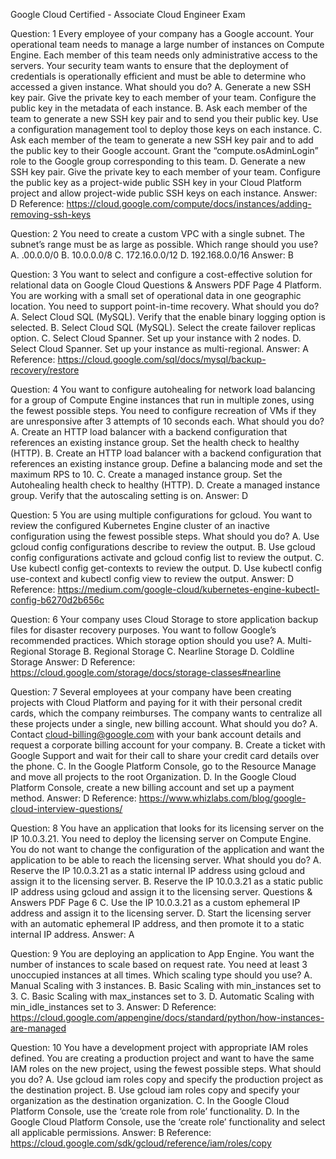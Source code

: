 Google Cloud Certified - Associate Cloud Engineer Exam

Question: 1
Every employee of your company has a Google account. Your operational team needs to manage a
large number of instances on Compute Engine. Each member of this team needs only administrative
access to the servers. Your security team wants to ensure that the deployment of credentials is
operationally efficient and must be able to determine who accessed a given instance. What should
you do?
A. Generate a new SSH key pair. Give the private key to each member of your team. Configure the
public key in the metadata of each instance.
B. Ask each member of the team to generate a new SSH key pair and to send you their public key.
Use a configuration management tool to deploy those keys on each instance.
C. Ask each member of the team to generate a new SSH key pair and to add the public key to their
Google account. Grant the “compute.osAdminLogin” role to the Google group corresponding to this
team.
D. Generate a new SSH key pair. Give the private key to each member of your team. Configure the
public key as a project-wide public SSH key in your Cloud Platform project and allow project-wide
public SSH keys on each instance.
Answer: D
Reference:
https://cloud.google.com/compute/docs/instances/adding-removing-ssh-keys

Question: 2
You need to create a custom VPC with a single subnet. The subnet’s range must be as large as
possible. Which range should you use?
A. .00.0.0/0
B. 10.0.0.0/8
C. 172.16.0.0/12
D. 192.168.0.0/16
Answer: B

Question: 3
You want to select and configure a cost-effective solution for relational data on Google Cloud
Questions & Answers PDF Page 4
Platform. You are working with a small set of operational data in one geographic location. You need
to support point-in-time recovery. What should you do?
A. Select Cloud SQL (MySQL). Verify that the enable binary logging option is selected.
B. Select Cloud SQL (MySQL). Select the create failover replicas option.
C. Select Cloud Spanner. Set up your instance with 2 nodes.
D. Select Cloud Spanner. Set up your instance as multi-regional.
Answer: A
Reference:
https://cloud.google.com/sql/docs/mysql/backup-recovery/restore

Question: 4
You want to configure autohealing for network load balancing for a group of Compute Engine
instances that run in multiple zones, using the fewest possible steps. You need to configure recreation
of VMs if they are unresponsive after 3 attempts of 10 seconds each. What should you do?
A. Create an HTTP load balancer with a backend configuration that references an existing instance
group. Set the health check to healthy (HTTP).
B. Create an HTTP load balancer with a backend configuration that references an existing instance
group. Define a balancing mode and set the maximum RPS to 10.
C. Create a managed instance group. Set the Autohealing health check to healthy (HTTP).
D. Create a managed instance group. Verify that the autoscaling setting is on.
Answer: D

Question: 5
You are using multiple configurations for gcloud. You want to review the configured Kubernetes
Engine cluster of an inactive configuration using the fewest possible steps. What should you do?
A. Use gcloud config configurations describe to review the output.
B. Use gcloud config configurations activate and gcloud config list to review the output.
C. Use kubectl config get-contexts to review the output.
D. Use kubectl config use-context and kubectl config view to review the output.
Answer: D
Reference:
https://medium.com/google-cloud/kubernetes-engine-kubectl-config-b6270d2b656c

Question: 6
Your company uses Cloud Storage to store application backup files for disaster recovery purposes.
You want to follow Google’s recommended practices. Which storage option should you use?
A. Multi-Regional Storage
B. Regional Storage
C. Nearline Storage
D. Coldline Storage
Answer: D
Reference:
https://cloud.google.com/storage/docs/storage-classes#nearline

Question: 7
Several employees at your company have been creating projects with Cloud Platform and paying for
it with their personal credit cards, which the company reimburses. The company wants to centralize
all these projects under a single, new billing account. What should you do?
A. Contact cloud-billing@google.com with your bank account details and request a corporate billing
account for your company.
B. Create a ticket with Google Support and wait for their call to share your credit card details over the
phone.
C. In the Google Platform Console, go to the Resource Manage and move all projects to the root
Organization.
D. In the Google Cloud Platform Console, create a new billing account and set up a payment method.
Answer: D
Reference:
https://www.whizlabs.com/blog/google-cloud-interview-questions/

Question: 8
You have an application that looks for its licensing server on the IP 10.0.3.21. You need to deploy the
licensing server on Compute Engine. You do not want to change the configuration of the application
and want the application to be able to reach the licensing server. What should you do?
A. Reserve the IP 10.0.3.21 as a static internal IP address using gcloud and assign it to the licensing
server.
B. Reserve the IP 10.0.3.21 as a static public IP address using gcloud and assign it to the licensing
server.
Questions & Answers PDF Page 6
C. Use the IP 10.0.3.21 as a custom ephemeral IP address and assign it to the licensing server.
D. Start the licensing server with an automatic ephemeral IP address, and then promote it to a static
internal IP address.
Answer: A

Question: 9
You are deploying an application to App Engine. You want the number of instances to scale based on
request rate. You need at least 3 unoccupied instances at all times. Which scaling type should you
use?
A. Manual Scaling with 3 instances.
B. Basic Scaling with min_instances set to 3.
C. Basic Scaling with max_instances set to 3.
D. Automatic Scaling with min_idle_instances set to 3.
Answer: D
Reference:
https://cloud.google.com/appengine/docs/standard/python/how-instances-are-managed

Question: 10
You have a development project with appropriate IAM roles defined. You are creating a production
project and want to have the same IAM roles on the new project, using the fewest possible steps.
What should you do?
A. Use gcloud iam roles copy and specify the production project as the destination project.
B. Use gcloud iam roles copy and specify your organization as the destination organization.
C. In the Google Cloud Platform Console, use the ‘create role from role’ functionality.
D. In the Google Cloud Platform Console, use the ‘create role’ functionality and select all applicable
permissions.
Answer: B
Reference:
https://cloud.google.com/sdk/gcloud/reference/iam/roles/copy